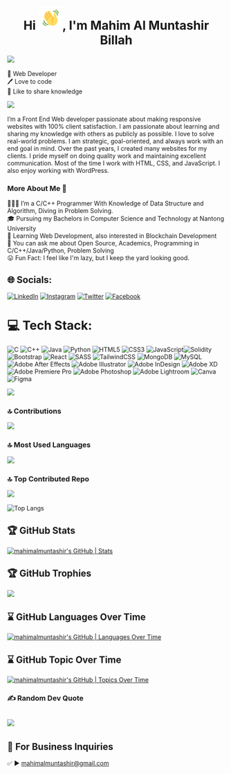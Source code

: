 
<!-- Updating my readme for GitHub-->


<h1  align="center">Hi <img  src="https://github.com/mahimalmuntashir/mahimalmuntashir/blob/main/images/Wave.gif"  height="55px"  width="55px">, I'm Mahim Al Muntashir Billah</h1>

<p  align="center">

<img  src="https://readme-typing-svg.herokuapp.com?color=E22FE4&width=380&height=45&lines=Web+Developer;Junior+Cpp/Java/Python+Developer;Competitive+Programmer;Real+World+Problem+Solver;Empowering+Others;Nice+To+Meet+You+...&center=true"></a>

</p>

👑 Web Developer <br> 
🖊️ Love to code <br> 
🎤 Like to share knowledge </p> 

[![](https://visitcount.itsvg.in/api?id=mahimalmuntashir&label=Profile%20Views&color=2&icon=0&pretty=false)](https://visitcount.itsvg.in)

I’m a Front End Web developer passionate about making responsive websites with 100% client satisfaction. I am passionate about learning and sharing my knowledge with others as publicly as possible. I love to solve real-world problems. I am strategic, goal-oriented, and always work with an end goal in mind. Over the past years, I created many websites for my clients. I pride myself on doing quality work and maintaining excellent communication. Most of the time I work with HTML, CSS, and JavaScript. I also enjoy working with WordPress. 

### More About Me 🚀
🧑🏽‍💻 I’m a C/C++ Programmer With Knowledge of Data Structure and Algorithm, Diving in Problem Solving.</br>
🎓 Pursuing my Bachelors in Computer Science and Technology at Nantong University</br>
🤫 Learning Web Development, also interested in Blockchain Development</br>
🌱 You can ask me about Open Source, Academics, Programming in C/C++/Java/Python, Problem Solving<br>
😛 Fun Fact: I feel like I'm lazy, but I keep the yard looking good.

## 🌐 Socials:
[![LinkedIn](https://img.shields.io/badge/LinkedIn-%230077B5.svg?logo=linkedin&logoColor=white)](https://linkedin.com/in/mahimalmuntashir) [![Instagram](https://img.shields.io/badge/Instagram-%23E4405F.svg?logo=Instagram&logoColor=white)](https://instagram.com/mahimalmuntashir) [![Twitter](https://img.shields.io/badge/Twitter-%231DA1F2.svg?logo=Twitter&logoColor=white)](https://twitter.com/realmahim)  [![Facebook](https://img.shields.io/badge/Facebook-%231877F2.svg?logo=Facebook&logoColor=white)](https://facebook.com/mahimalmuntashir)

# 💻 Tech Stack:
![C](https://img.shields.io/badge/c-%2300599C.svg?style=flat&logo=c&logoColor=white) ![C++](https://img.shields.io/badge/c++-%2300599C.svg?style=flat&logo=c%2B%2B&logoColor=white)  ![Java](https://img.shields.io/badge/java-%23ED8B00.svg?style=flat&logo=java&logoColor=white) ![Python](https://img.shields.io/badge/python-3670A0?style=flat&logo=python&logoColor=ffdd54)  ![HTML5](https://img.shields.io/badge/html5-%23E34F26.svg?style=flat&logo=html5&logoColor=white) ![CSS3](https://img.shields.io/badge/css3-%231572B6.svg?style=flat&logo=css3&logoColor=white)  ![JavaScript](https://img.shields.io/badge/javascript-%23323330.svg?style=flat&logo=javascript&logoColor=%23F7DF1E)![Solidity](https://img.shields.io/badge/Solidity-%23363636.svg?style=flat&logo=solidity&logoColor=white) ![Bootstrap](https://img.shields.io/badge/bootstrap-%23563D7C.svg?style=flat&logo=bootstrap&logoColor=white) ![React](https://img.shields.io/badge/react-%2320232a.svg?style=flat&logo=react&logoColor=%2361DAFB) ![SASS](https://img.shields.io/badge/SASS-hotpink.svg?style=flat&logo=SASS&logoColor=white) ![TailwindCSS](https://img.shields.io/badge/tailwindcss-%2338B2AC.svg?style=flat&logo=tailwind-css&logoColor=white) ![MongoDB](https://img.shields.io/badge/MongoDB-%234ea94b.svg?style=flat&logo=mongodb&logoColor=white) ![MySQL](https://img.shields.io/badge/mysql-%2300f.svg?style=flat&logo=mysql&logoColor=white) ![Adobe After Effects](https://img.shields.io/badge/Adobe%20After%20Effects-9999FF.svg?style=flat&logo=Adobe%20After%20Effects&logoColor=white) ![Adobe Illustrator](https://img.shields.io/badge/adobeillustrator-%23FF9A00.svg?style=flat&logo=adobeillustrator&logoColor=white) ![Adobe InDesign](https://img.shields.io/badge/Adobe%20InDesign-49021F?style=flat&logo=adobeindesign&logoColor=white) ![Adobe XD](https://img.shields.io/badge/Adobe%20XD-470137?style=flat&logo=Adobe%20XD&logoColor=#FF61F6) ![Adobe Premiere Pro](https://img.shields.io/badge/Adobe%20Premiere%20Pro-9999FF.svg?style=flat&logo=Adobe%20Premiere%20Pro&logoColor=white) ![Adobe Photoshop](https://img.shields.io/badge/adobephotoshop-%2331A8FF.svg?style=flat&logo=adobephotoshop&logoColor=white) ![Adobe Lightroom](https://img.shields.io/badge/Adobe%20Lightroom-31A8FF.svg?style=flat&logo=Adobe%20Lightroom&logoColor=white) ![Canva](https://img.shields.io/badge/Canva-%2300C4CC.svg?style=flat&logo=Canva&logoColor=white) 	![Figma](https://img.shields.io/badge/figma-%23F24E1E.svg?style=flat&logo=figma&logoColor=white) 

![](https://github-readme-stats.vercel.app/api?username=mahimalmuntashir&theme=tokyonight&hide_border=false&include_all_commits=false&count_private=false)<br/>
### 🔝 Contributions
![](https://github-readme-streak-stats.herokuapp.com/?user=mahimalmuntashir&theme=tokyonight&hide_border=false)<br/>
### 🔝 Most Used Languages
![](https://github-readme-stats.vercel.app/api/top-langs/?username=mahimalmuntashir&theme=tokyonight&hide_border=false&include_all_commits=false&count_private=false&layout=compact)


### 🔝 Top Contributed Repo
![](https://github-contributor-stats.vercel.app/api?username=mahimalmuntashir&limit=5&theme=dark&combine_all_yearly_contributions=true)


![Top Langs](https://github-readme-stats.vercel.app/api/top-langs/?username=mahimalmuntashir&layout=compact)


## 🏆 GitHub Stats
[![mahimalmuntashir's GitHub | Stats](https://stats.quine.sh/mahimalmuntashir/github?theme=dark)](https://quine.sh)

## 🏆 GitHub Trophies
![](https://github-profile-trophy.vercel.app/?username=mahimalmuntashir&theme=radical&no-frame=false&no-bg=true&margin-w=4)

## ⌛ GitHub Languages Over Time
[![mahimalmuntashir's GitHub | Languages Over Time](https://stats.quine.sh/mahimalmuntashir/languages-over-time?theme=dark)](https://quine.sh)

## ⌛ GitHub Topic Over Time
[![mahimalmuntashir's GitHub | Topics Over Time](https://stats.quine.sh/mahimalmuntashir/topics-over-time?theme=dark)](https://quine.sh)

### ✍️ Random Dev Quote 
![](https://quotes-github-readme.vercel.app/api?type=horizontal&theme=radical)
---
## 📧 For Business Inquiries 
✅  ► mahimalmuntashir@gmail.com
